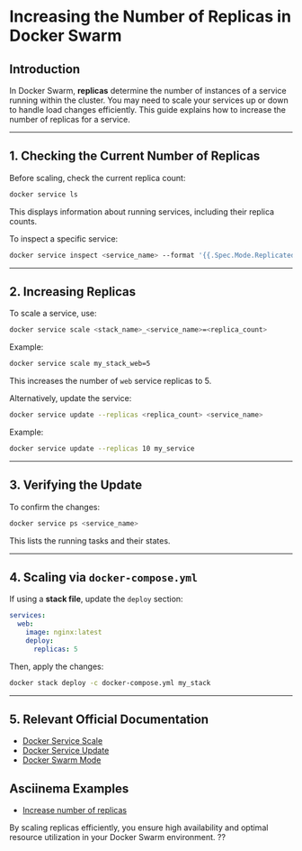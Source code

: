 # Increasing the Number of Replicas in Docker Swarm

## Introduction
In Docker Swarm, **replicas** determine the number of instances of a service running within the cluster. You may need to scale your services up or down to handle load changes efficiently. This guide explains how to increase the number of replicas for a service.

---

## 1. Checking the Current Number of Replicas
Before scaling, check the current replica count:
```sh
docker service ls
```
This displays information about running services, including their replica counts.

To inspect a specific service:
```sh
docker service inspect <service_name> --format '{{.Spec.Mode.Replicated.Replicas}}'
```

---

## 2. Increasing Replicas
To scale a service, use:
```sh
docker service scale <stack_name>_<service_name>=<replica_count>
```
Example:
```sh
docker service scale my_stack_web=5
```
This increases the number of `web` service replicas to 5.

Alternatively, update the service:
```sh
docker service update --replicas <replica_count> <service_name>
```
Example:
```sh
docker service update --replicas 10 my_service
```

---

## 3. Verifying the Update
To confirm the changes:
```sh
docker service ps <service_name>
```
This lists the running tasks and their states.

---

## 4. Scaling via `docker-compose.yml`
If using a **stack file**, update the `deploy` section:
```yaml
services:
  web:
    image: nginx:latest
    deploy:
      replicas: 5
```
Then, apply the changes:
```sh
docker stack deploy -c docker-compose.yml my_stack
```

---

## 5. Relevant Official Documentation
- [Docker Service Scale](https://docs.docker.com/engine/reference/commandline/service_scale/)
- [Docker Service Update](https://docs.docker.com/engine/reference/commandline/service_update/)
- [Docker Swarm Mode](https://docs.docker.com/engine/swarm/)

## Asciinema Examples
- [Increase number of replicas](https://asciinema.org/a/224629)

By scaling replicas efficiently, you ensure high availability and optimal resource utilization in your Docker Swarm environment. ??
